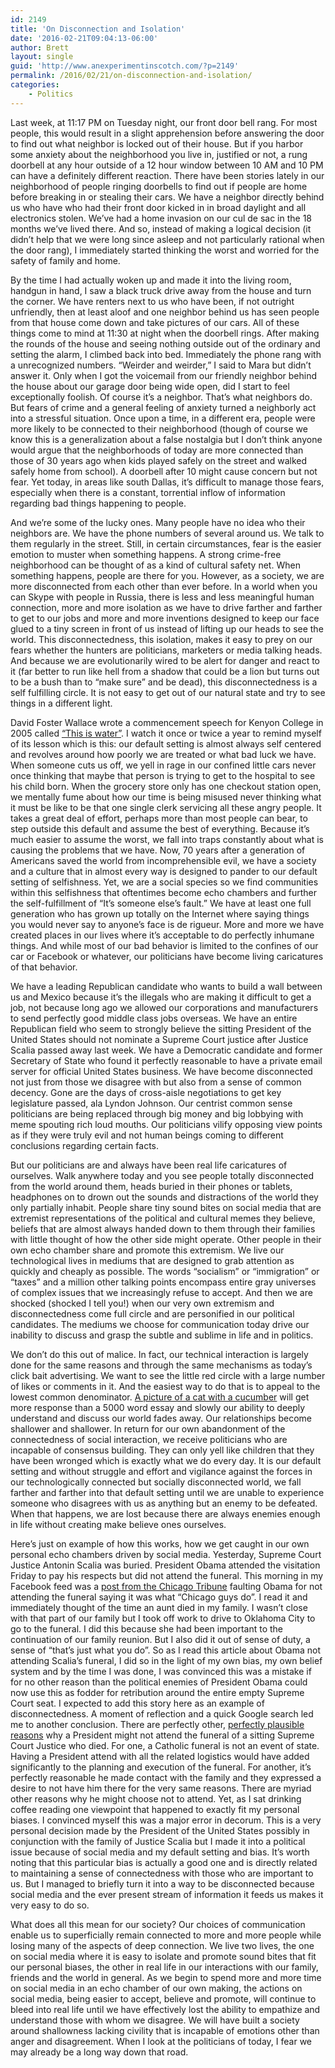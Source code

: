 ```yaml
---
id: 2149
title: 'On Disconnection and Isolation'
date: '2016-02-21T09:04:13-06:00'
author: Brett
layout: single
guid: 'http://www.anexperimentinscotch.com/?p=2149'
permalink: /2016/02/21/on-disconnection-and-isolation/
categories:
    - Politics
---
```


Last week, at 11:17 PM on Tuesday night, our front door bell rang. For most people, this would result in a slight apprehension before answering the door to find out what neighbor is locked out of their house. But if you harbor some anxiety about the neighborhood you live in, justified or not, a rung doorbell at any hour outside of a 12 hour window between 10 AM and 10 PM can have a definitely different reaction. There have been stories lately in our neighborhood of people ringing doorbells to find out if people are home before breaking in or stealing their cars. We have a neighbor directly behind us who have who had their front door kicked in in broad daylight and all electronics stolen. We’ve had a home invasion on our cul de sac in the 18 months we’ve lived there. And so, instead of making a logical decision (it didn’t help that we were long since asleep and not particularly rational when the door rang), I immediately started thinking the worst and worried for the safety of family and home.

By the time I had actually woken up and made it into the living room, handgun in hand, I saw a black truck drive away from the house and turn the corner. We have renters next to us who have been, if not outright unfriendly, then at least aloof and one neighbor behind us has seen people from that house come down and take pictures of our cars. All of these things come to mind at 11:30 at night when the doorbell rings. After making the rounds of the house and seeing nothing outside out of the ordinary and setting the alarm, I climbed back into bed. Immediately the phone rang with a unrecognized numbers. “Weirder and weirder,” I said to Mara but didn’t answer it. Only when I got the voicemail from our friendly neighbor behind the house about our garage door being wide open, did I start to feel exceptionally foolish. Of course it’s a neighbor. That’s what neighbors do. But fears of crime and a general feeling of anxiety turned a neighborly act into a stressful situation. Once upon a time, in a different era, people were more likely to be connected to their neighborhood (though of course we know this is a generalization about a false nostalgia but I don’t think anyone would argue that the neighborhoods of today are more connected than those of 30 years ago when kids played safely on the street and walked safely home from school). A doorbell after 10 might cause concern but not fear. Yet today, in areas like south Dallas, it’s difficult to manage those fears, especially when there is a constant, torrential inflow of information regarding bad things happening to people.

And we’re some of the lucky ones. Many people have no idea who their neighbors are. We have the phone numbers of several around us. We talk to them regularly in the street. Still, in certain circumstances, fear is the easier emotion to muster when something happens. A strong crime-free neighborhood can be thought of as a kind of cultural safety net. When something happens, people are there for you. However, as a society, we are more disconnected from each other than ever before. In a world when you can Skype with people in Russia, there is less and less meaningful human connection, more and more isolation as we have to drive farther and farther to get to our jobs and more and more inventions designed to keep our face glued to a tiny screen in front of us instead of lifting up our heads to see the world. This disconnectedness, this isolation, makes it easy to prey on our fears whether the hunters are politicians, marketers or media talking heads. And because we are evolutionarily wired to be alert for danger and react to it (far better to run like hell from a shadow that could be a lion but turns out to be a bush than to “make sure” and be dead), this disconnectedness is a self fulfilling circle. It is not easy to get out of our natural state and try to see things in a different light.

David Foster Wallace wrote a commencement speech for Kenyon College in 2005 called [“This is water”](https://www.google.com/url?sa=t&rct=j&q=&esrc=s&source=web&cd=3&cad=rja&uact=8&ved=0ahUKEwjm3ZiggILLAhVB7iYKHb3QD-cQtwIIKjAC&url=https%3A%2F%2Fwww.youtube.com%2Fwatch%3Fv%3D8CrOL-ydFMI&usg=AFQjCNEnJJOHDKB-nvJ4_SDJ_ebxUdt4QQ&sig2=dPHRhSvtFxmJjywQwpfC1w&bvm=bv.114733917,d.eWE). I watch it once or twice a year to remind myself of its lesson which is this: our default setting is almost always self centered and revolves around how poorly we are treated or what bad luck we have. When someone cuts us off, we yell in rage in our confined little cars never once thinking that maybe that person is trying to get to the hospital to see his child born. When the grocery store only has one checkout station open, we mentally fume about how our time is being misused never thinking what it must be like to be that one single clerk servicing all these angry people. It takes a great deal of effort, perhaps more than most people can bear, to step outside this default and assume the best of everything. Because it’s much easier to assume the worst, we fall into traps constantly about what is causing the problems that we have. Now, 70 years after a generation of Americans saved the world from incomprehensible evil, we have a society and a culture that in almost every way is designed to pander to our default setting of selfishness. Yet, we are a social species so we find communities within this selfishness that oftentimes become echo chambers and further the self-fulfillment of “It’s someone else’s fault.” We have at least one full generation who has grown up totally on the Internet where saying things you would never say to anyone’s face is de rigueur. More and more we have created places in our lives where it’s acceptable to do perfectly inhumane things. And while most of our bad behavior is limited to the confines of our car or Facebook or whatever, our politicians have become living caricatures of that behavior.

We have a leading Republican candidate who wants to build a wall between us and Mexico because it’s the illegals who are making it difficult to get a job, not because long ago we allowed our corporations and manufacturers to send perfectly good middle class jobs overseas. We have an entire Republican field who seem to strongly believe the sitting President of the United States should not nominate a Supreme Court justice after Justice Scalia passed away last week. We have a Democratic candidate and former Secretary of State who found it perfectly reasonable to have a private email server for official United States business. We have become disconnected not just from those we disagree with but also from a sense of common decency. Gone are the days of cross-aisle negotiations to get key legislature passed, ala Lyndon Johnson. Our centrist common sense politicians are being replaced through big money and big lobbying with meme spouting rich loud mouths. Our politicians vilify opposing view points as if they were truly evil and not human beings coming to different conclusions regarding certain facts.

But our politicians are and always have been real life caricatures of ourselves. Walk anywhere today and you see people totally disconnected from the world around them, heads buried in their phones or tablets, headphones on to drown out the sounds and distractions of the world they only partially inhabit. People share tiny sound bites on social media that are extremist representations of the political and cultural memes they believe, beliefs that are almost always handed down to them through their families with little thought of how the other side might operate. Other people in their own echo chamber share and promote this extremism. We live our technological lives in mediums that are designed to grab attention as quickly and cheaply as possible. The words “socialism” or “immigration” or “taxes” and a million other talking points encompass entire gray universes of complex issues that we increasingly refuse to accept. And then we are shocked (shocked I tell you!) when our very own extremism and disconnectedness come full circle and are personified in our political candidates. The mediums we choose for communication today drive our inability to discuss and grasp the subtle and sublime in life and in politics.

We don’t do this out of malice. In fact, our technical interaction is largely done for the same reasons and through the same mechanisms as today’s click bait advertising. We want to see the little red circle with a large number of likes or comments in it. And the easiest way to do that is to appeal to the lowest common denominator. [A picture of a cat with a cucumber](https://www.youtube.com/watch?v=_BRp7ezUqbI) will get more response than a 5000 word essay and slowly our ability to deeply understand and discuss our world fades away. Our relationships become shallower and shallower. In return for our own abandonment of the connectedness of social interaction, we receive politicians who are incapable of consensus building. They can only yell like children that they have been wronged which is exactly what we do every day. It is our default setting and without struggle and effort and vigilance against the forces in our technologically connected but socially disconnected world, we fall farther and farther into that default setting until we are unable to experience someone who disagrees with us as anything but an enemy to be defeated. When that happens, we are lost because there are always enemies enough in life without creating make believe ones ourselves.

Here’s just on example of how this works, how we get caught in our own personal echo chambers driven by social media. Yesterday, Supreme Court Justice Antonin Scalia was buried. President Obama attended the visitation Friday to pay his respects but did not attend the funeral. This morning in my Facebook feed was a [post from the Chicago Tribune](http://www.chicagotribune.com/news/columnists/kass/ct-scalia-funeral-obama-kass-0219-20160218-column.html) faulting Obama for not attending the funeral saying it was what “Chicago guys do”. I read it and immediately thought of the time an aunt died in my family. I wasn’t close with that part of our family but I took off work to drive to Oklahoma City to go to the funeral. I did this because she had been important to the continuation of our family reunion. But I also did it out of sense of duty, a sense of “that’s just what you do”. So as I read this article about Obama not attending Scalia’s funeral, I did so in the light of my own bias, my own belief system and by the time I was done, I was convinced this was a mistake if for no other reason than the political enemies of President Obama could now use this as fodder for retribution around the entire empty Supreme Court seat. I expected to add this story here as an example of disconnectedness. A moment of reflection and a quick Google search led me to another conclusion. There are perfectly other, [perfectly plausible reasons](http://www.snopes.com/obama-snubs-scalias-funeral/) why a President might not attend the funeral of a sitting Supreme Court Justice who died. For one, a Catholic funeral is not an event of state. Having a President attend with all the related logistics would have added significantly to the planning and execution of the funeral. For another, it’s perfectly reasonable he made contact with the family and they expressed a desire to not have him there for the very same reasons. There are myriad other reasons why he might choose not to attend. Yet, as I sat drinking coffee reading one viewpoint that happened to exactly fit my personal biases. I convinced myself this was a major error in decorum. This is a very personal decision made by the President of the United States possibly in conjunction with the family of Justice Scalia but I made it into a political issue because of social media and my default setting and bias. It’s worth noting that this particular bias is actually a good one and is directly related to maintaining a sense of connectedness with those who are important to us. But I managed to briefly turn it into a way to be disconnected because social media and the ever present stream of information it feeds us makes it very easy to do so.

What does all this mean for our society? Our choices of communication enable us to superficially remain connected to more and more people while losing many of the aspects of deep connection. We live two lives, the one on social media where it is easy to isolate and promote sound bites that fit our personal biases, the other in real life in our interactions with our family, friends and the world in general. As we begin to spend more and more time on social media in an echo chamber of our own making, the actions on social media, being easier to accept, believe and promote, will continue to bleed into real life until we have effectively lost the ability to empathize and understand those with whom we disagree. We will have built a society around shallowness lacking civility that is incapable of emotions other than anger and disagreement. When I look at the politicians of today, I fear we may already be a long way down that road.